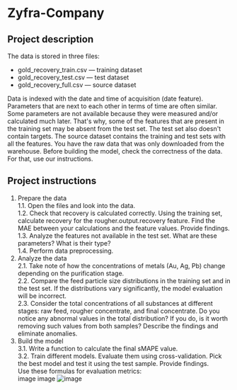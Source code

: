 # Zyfra-Company

## Project description
The data is stored in three files:
- gold_recovery_train.csv — training dataset 
- gold_recovery_test.csv — test dataset 
- gold_recovery_full.csv — source dataset 

Data is indexed with the date and time of acquisition (date feature). Parameters that are next to each other in terms of time are often similar.
Some parameters are not available because they were measured and/or calculated much later. That's why, some of the features that are present in the training set may be absent from the test set. The test set also doesn't contain targets.
The source dataset contains the training and test sets with all the features.
You have the raw data that was only downloaded from the warehouse. Before building the model, check the correctness of the data. For that, use our instructions.

## Project instructions
1. Prepare the data  
  1.1. Open the files and look into the data.  
  1.2. Check that recovery is calculated correctly. Using the training set, calculate recovery for the rougher.output.recovery feature. Find the MAE between your calculations and  the feature values. Provide findings.  
  1.3. Analyze the features not available in the test set. What are these parameters? What is their type?   
  1.4. Perform data preprocessing.  
2. Analyze the data  
  2.1. Take note of how the concentrations of metals (Au, Ag, Pb) change depending on the purification stage.  
  2.2. Compare the feed particle size distributions in the training set and in the test set. If the distributions vary significantly, the model evaluation will be incorrect.  
  2.3. Consider the total concentrations of all substances at different stages: raw feed, rougher concentrate, and final concentrate. Do you notice any abnormal values in the total distribution? If you do, is it worth removing such values from both samples? Describe the findings and eliminate anomalies.  
3. Build the model   
  3.1. Write a function to calculate the final sMAPE value.   
  3.2. Train different models. Evaluate them using cross-validation. Pick the best model and test it using the test sample. Provide findings.   
Use these formulas for evaluation metrics:  
image
image
![image](https://user-images.githubusercontent.com/58907638/145191725-dc33d624-af63-4969-8d04-0a7168481eee.png)

